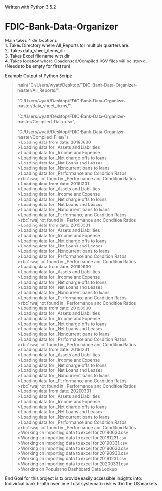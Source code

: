 Written with Python 3.5.2

# FDIC-Bank-Data-Organizer
Main takes 4 dir locations
       <br> 1. Takes Directory where All_Reports for multiple quarters are.
       <br> 2. Takes data_sheet_items_dir
       <br> 3. Takes Excel file name with dir
       <br> 4. Takes location where Condensed/Compiled CSV files will be stored. (Needs to be empty for first run)

Example Output of Python Script:
>main("C:/Users/wyatt/Desktop/FDIC-Bank-Data-Organizer-master/All_Reports/",\
<br>       "C:/Users/wyatt/Desktop/FDIC-Bank-Data-Organizer-master/data_sheet_items/",\
<br>        "C:/Users/wyatt/Desktop/FDIC-Bank-Data-Organizer-master/Compiled_Data.xlsx",\
<br>        "C:/Users/wyatt/Desktop/FDIC-Bank-Data-Organizer-master/Compiled_Files/")
<br>>        Loading data from date: 20180630
<br>>        Loading data for _Assets and Liabilities
<br>>        Loading data for _Income and Expense
<br>>        Loading data for _Net charge-offs to loans
<br>>        Loading data for _Net Loans and Leases
<br>>        Loading data for _Noncurrent loans to loans
<br>>        Loading data for _Performance and Condition Ratios
<br>>        rbc1rwaj not found in _Performance and Condition Ratios
<br>>        Loading data from date: 20181231
<br>>        Loading data for _Assets and Liabilities
<br>>        Loading data for _Income and Expense
<br>>        Loading data for _Net charge-offs to loans
<br>>        Loading data for _Net Loans and Leases
<br>>        Loading data for _Noncurrent loans to loans
<br>>        Loading data for _Performance and Condition Ratios
<br>>        rbc1rwaj not found in _Performance and Condition Ratios
<br>>        Loading data from date: 20190331
<br>>        Loading data for _Assets and Liabilities
<br>>        Loading data for _Income and Expense
<br>>        Loading data for _Net charge-offs to loans
<br>>        Loading data for _Net Loans and Leases
<br>>        Loading data for _Noncurrent loans to loans
<br>>        Loading data for _Performance and Condition Ratios
<br>>        rbc1rwaj not found in _Performance and Condition Ratios
<br>>        Loading data from date: 20190630
<br>>        Loading data for _Assets and Liabilities
<br>>        Loading data for _Income and Expense
<br>>        Loading data for _Net charge-offs to loans
<br>>        Loading data for _Net Loans and Leases
<br>>        Loading data for _Noncurrent loans to loans
<br>>        Loading data for _Performance and Condition Ratios
<br>>        rbc1rwaj not found in _Performance and Condition Ratios
<br>>        Loading data from date: 20190930
<br>>        Loading data for _Assets and Liabilities
<br>>        Loading data for _Income and Expense
<br>>        Loading data for _Net charge-offs to loans
<br>>        Loading data for _Net Loans and Leases
<br>>        Loading data for _Noncurrent loans to loans
<br>>        Loading data for _Performance and Condition Ratios
<br>>        rbc1rwaj not found in _Performance and Condition Ratios
<br>>        Loading data from date: 20191231
<br>>        Loading data for _Assets and Liabilities
<br>>        Loading data for _Income and Expense
<br>>        Loading data for _Net charge-offs to loans
<br>>        Loading data for _Net Loans and Leases
<br>>        Loading data for _Noncurrent loans to loans
<br>>        Loading data for _Performance and Condition Ratios
<br>>        rbc1rwaj not found in _Performance and Condition Ratios
<br>>        Loading data from date: 20200331
<br>>        Loading data for _Assets and Liabilities
<br>>        Loading data for _Income and Expense
<br>>        Loading data for _Net charge-offs to loans
<br>>        Loading data for _Net Loans and Leases
<br>>        Loading data for _Noncurrent loans to loans
<br>>        Loading data for _Performance and Condition Ratios
<br>>        rbc1rwaj not found in _Performance and Condition Ratios
<br>>        Working on importing data to excel for 20180630.csv
<br>>        Working on importing data to excel for 20181231.csv
<br>>        Working on importing data to excel for 20190331.csv
<br>>        Working on importing data to excel for 20190630.csv
<br>>        Working on importing data to excel for 20190930.csv
<br>>        Working on importing data to excel for 20191231.csv
<br>>        Working on importing data to excel for 20200331.csv
<br>>        Working on Populating Dashboard Data Lookup

End Goal for this project is to provide easily accessible insights into: 
  Individual bank health over time
  Total systematic risk within the US markets
